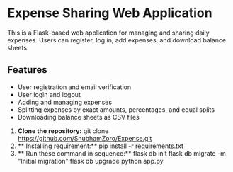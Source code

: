 # Expense Sharing Web Application

This is a Flask-based web application for managing and sharing daily expenses. Users can register, log in, add expenses, and download balance sheets.

## Features

- User registration and email verification
- User login and logout
- Adding and managing expenses
- Splitting expenses by exact amounts, percentages, and equal splits
- Downloading balance sheets as CSV files

1. **Clone the repository:**
   git clone https://github.com/ShubhamZoro/Expense.git
2. ** Installing requirement:**
   pip install -r requirements.txt
3. ** Run these command in sequence:**
   flask db init
   flask db migrate -m "Initial migration"
   flask db upgrade
   python app.py


